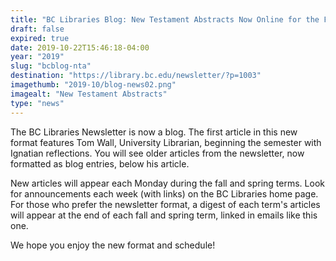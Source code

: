 ```yaml
---
title: "BC Libraries Blog: New Testament Abstracts Now Online for the First Time"
draft: false
expired: true
date: 2019-10-22T15:46:18-04:00
year: "2019"
slug: "bcblog-nta"
destination: "https://library.bc.edu/newsletter/?p=1003"
imagethumb: "2019-10/blog-news02.png"
imagealt: "New Testament Abstracts"
type: "news"
---
```


The BC Libraries Newsletter is now a blog. The first article in this new format features Tom Wall, University Librarian, beginning the semester with Ignatian reflections. You will see older articles from the newsletter, now formatted as blog entries, below his article.

New articles will appear each Monday during the fall and spring terms. Look for announcements each week (with links) on the BC Libraries home page. For those who prefer the newsletter format, a digest of each term's articles will appear at the end of each fall and spring term, linked in emails like this one.

We hope you enjoy the new format and schedule!